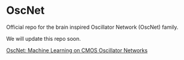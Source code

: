 # OscNet
Official repo for the brain inspired Oscillator Network (OscNet) family.

We will update this repo soon.

[OscNet: Machine Learning on CMOS Oscillator Networks](https://arxiv.org/abs/2502.07192)

